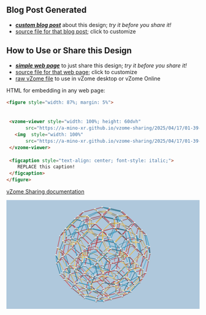 
## Blog Post Generated

 - [***custom blog post***](<https://a-mino-xr.github.io/vzome-sharing/2025/04/17/test-01-39-32.html>) about this design; *try it before you share it!*
 - [source file for that blog post](<https://github.com/a-mino-xr/vzome-sharing/edit/main/_posts/2025-04-17-test-01-39-32.md>); click to customize
 


## How to Use or Share this Design

 - [***simple web page***](<https://a-mino-xr.github.io/vzome-sharing/2025/04/17/01-39-32-test/>) to just share this design; *try it before you share it!*
 - [source file for that web page](<https://github.com/a-mino-xr/vzome-sharing/edit/main/2025/04/17/01-39-32-test/index.md>); click to customize
 - [raw vZome file](<https://raw.githubusercontent.com/a-mino-xr/vzome-sharing/main/2025/04/17/01-39-32-test/test.vZome>) to use in vZome desktop or vZome Online
 
 HTML for embedding in any web page:
 ```html
<figure style="width: 87%; margin: 5%">
  
  
  <vzome-viewer style="width: 100%; height: 60dvh" 
        src="https://a-mino-xr.github.io/vzome-sharing/2025/04/17/01-39-32-test/test.vZome" >
    <img  style="width: 100%"
        src="https://a-mino-xr.github.io/vzome-sharing/2025/04/17/01-39-32-test/test.png" >
  </vzome-viewer>

  <figcaption style="text-align: center; font-style: italic;">
     REPLACE this caption!
  </figcaption>
</figure>

 ```

[vZome Sharing documentation](https://vzome.github.io/vzome/sharing.html#how-it-works)

![Image](<test.png>)

